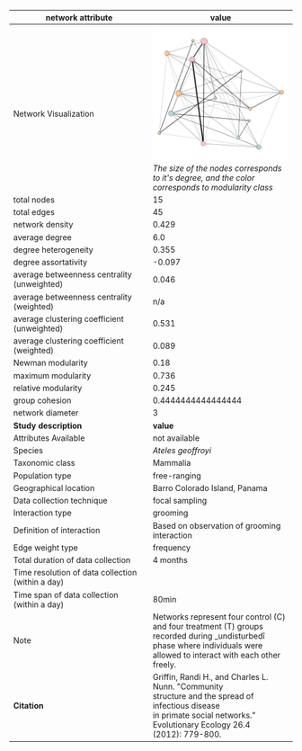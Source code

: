 network attribute|value
---|---
<img width=2500> Network Visualization | ![NetworkImage](/Networks/Visualizations/primate_griffin_1.png) *The size of the nodes corresponds to it's degree, and the color corresponds to modularity class*
total nodes|15
total edges|45
network density|0.429
average degree|6.0
degree heterogeneity|0.355
degree assortativity|-0.097
average betweenness centrality (unweighted)|0.046
average betweenness centrality (weighted)|n/a
average clustering coefficient (unweighted)|0.531
average clustering coefficient (weighted)|0.089
Newman modularity|0.18
maximum modularity|0.736
relative modularity|0.245
group cohesion|0.4444444444444444
network diameter|3
**Study description**|**value**
Attributes Available|not available
Species|*Ateles geoffroyi*
Taxonomic class|Mammalia
Population type|free-ranging
Geographical location|Barro Colorado Island, Panama
Data collection technique|focal sampling
Interaction type|grooming
Definition of interaction|Based on observation of grooming interaction
Edge weight type|frequency
Total duration of data collection|4 months
Time resolution of data collection (within a day)|
Time span of data collection (within a day)|80min
Note|Networks represent four control (C)  and four treatment (T) groups recorded during _undisturbedî phase where individuals were allowed to interact with each other freely.
**Citation** | Griffin, Randi H., and Charles L. Nunn. "Community <br> structure and the spread of infectious disease <br> in primate social networks." Evolutionary Ecology 26.4 <br> (2012): 779-800.
